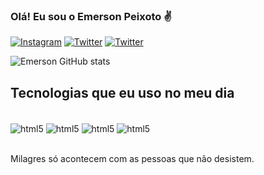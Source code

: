 ### Olá! Eu sou o Emerson Peixoto ✌️


[![Instagram](https://img.shields.io/badge/Instagram-E4405F?style=for-the-badge&logo=instagram&logoColor=white)](https://instagram.com/peixoto.exe7)
[![Twitter](https://img.shields.io/badge/Twitter-1DA1F2?style=for-the-badge&logo=twitter&logoColor=white)](https://twitter.com/e2020e_e)
[![Twitter](https://img.shields.io/badge/LinkedIn-0077B5?style=for-the-badge&logo=linkedin&logoColor=white)](https://www.linkedin.com/in/emerson-peixoto-b89b421a8/)


![Emerson GitHub stats](https://github-readme-stats.vercel.app/api?username=emersonpeixoto&show_icons=true&theme=dracula)

## Tecnologias que eu uso no meu dia

<div style="display: inline_block"><br/>
<img align="center" alt="html5" src="https://img.shields.io/badge/HTML5-E34F26?style=for-the-badge&logo=html5&logoColor=white" />
<img align="center" alt="html5" src="https://img.shields.io/badge/Python-14354C?style=for-the-badge&logo=python&logoColor=white" />
<img align="center" alt="html5" src="https://img.shields.io/badge/JavaScript-323330?style=for-the-badge&logo=javascript&logoColor=F7DF1E" />
<img align="center" alt="html5" src="https://img.shields.io/badge/CSS-239120?&style=for-the-badge&logo=css3&logoColor=white" />
</div><br/>

Milagres só acontecem com as pessoas que não desistem.
